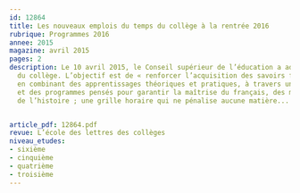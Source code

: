 ```yaml
---
id: 12864
title: Les nouveaux emplois du temps du collège à la rentrée 2016
rubrique: Programmes 2016
annee: 2015
magazine: avril 2015
pages: 2
description: Le 10 avril 2015, le Conseil supérieur de l’éducation a adopté la réforme
  du collège. L’objectif est de « renforcer l’acquisition des savoirs fondamentaux
  en combinant des apprentissages théoriques et pratiques, à travers un nouveau socle
  et des programmes pensés pour garantir la maîtrise du français, des mathématiques,
  de l’histoire ; une grille horaire qui ne pénalise aucune matière... »


article_pdf: 12864.pdf
revue: L’école des lettres des collèges
niveau_etudes:
- sixième
- cinquième
- quatrième
- troisième
---
```


